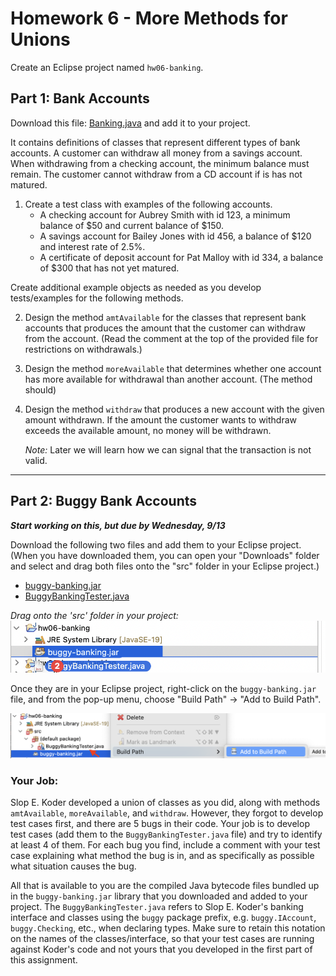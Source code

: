# Homework 6 - More Methods for Unions

Create an Eclipse project named `hw06-banking`.

## Part 1: Bank Accounts

Download this file: [Banking.java](Banking.java) and add it to your project.

 It contains definitions of classes that represent different types of bank accounts. A customer can withdraw all money from a savings account. When withdrawing from a checking account, the minimum balance must remain. The customer cannot withdraw from a CD account if is has not matured.


1. Create a test class with examples of the following accounts.
    - A checking account for Aubrey Smith with id 123, a minimum balance of $50 and current balance of $150.
    - A savings account for Bailey Jones with id 456, a balance of $120 and interest rate of 2.5%.
    - A certificate of deposit account for Pat Malloy with id 334, a balance of $300 that has not yet matured.

Create additional example objects as needed as you develop tests/examples for the following methods.

2. Design the method `amtAvailable` for the classes that represent bank accounts that produces the amount that the customer can withdraw from the account. (Read the comment at the top of the provided file for restrictions on withdrawals.)

3. Design the method `moreAvailable` that determines whether one account has more available for withdrawal than another account. (The method should)

4. Design the method `withdraw` that produces a new account with the given amount withdrawn. If the amount the customer wants to withdraw exceeds the available amount, no money will be withdrawn.

    *Note:* Later we will learn how we can signal that the transaction is not valid.

---

## Part 2: Buggy Bank Accounts

***Start working on this, but due by Wednesday, 9/13***

Download the following two files and add them to your Eclipse project. (When you have downloaded them, you can open your "Downloads" folder and select and drag both files onto the "src" folder in your Eclipse project.)

- [buggy-banking.jar](./buggy-banking.jar)
- [BuggyBankingTester.java](./BuggyBankingTester.java)

*Drag onto the 'src' folder in your project:*
![drag to 'src'](./drag-src.png)

Once they are in your Eclipse project, right-click on the `buggy-banking.jar` file, and from the pop-up menu, choose "Build Path" -> "Add to Build Path". 

![add to build path](./add-to-build.png)

### Your Job:

Slop E. Koder developed a union of classes as you did, along with methods `amtAvailable`, `moreAvailable`, and `withdraw`. However, they forgot to develop test cases first, and there are 5 bugs in their code. Your job is to develop test cases (add them to the `BuggyBankingTester.java` file) and try to identify at least 4 of them. For each bug you find, include a comment with your test case explaining what method the bug is in, and as specifically as possible what situation causes the bug.  

All that is available to you are the compiled Java bytecode files bundled up in the `buggy-banking.jar` library that you downloaded and added to your project. The  `BuggyBankingTester.java` refers to Slop E. Koder's banking interface and classes using the `buggy` package prefix, e.g. `buggy.IAccount`, `buggy.Checking`, etc., when declaring types. Make sure to retain this notation on the names of the classes/interface, so that your test cases are running against Koder's code and not yours that you developed in the first part of this assignment.




